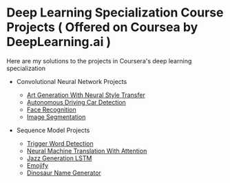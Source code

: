 # Deep Learning Specialization Course Projects ( Offered on Coursea by DeepLearning.ai )
 
Here are my solutions to the projects in Coursera's deep learning specialization

- Convolutional Neural Network Projects
 
  - [Art Generation With Neural Style Transfer](https://github.com/Sivarazadi/Coursera-Deep-Learning-Projects/tree/main/Convolutional-Neural-Networks/Art-Generation-With-Neural-Style-Transfer)
  - [Autonomous Driving Car Detection](https://github.com/Sivarazadi/Coursera-Deep-Learning-Projects/tree/main/Convolutional-Neural-Networks/Autonomous-Driving-Car-Detection)
  - [Face Recognition](https://github.com/Sivarazadi/Coursera-Deep-Learning-Projects/tree/main/Convolutional-Neural-Networks/Face-Recognition)
  - [Image Segmentation](https://github.com/Sivarazadi/Coursera-Deep-Learning-Projects/tree/main/Convolutional-Neural-Networks/Image%20Segmentation)
 
- Sequence Model Projects

  - [Trigger Word Detection](https://github.com/Sivarazadi/Coursera-Deep-Learning-Projects/tree/main/Sequence-Models/Trigger-Word-Detection)
  - [Neural Machine Translation With Attention](https://github.com/Sivarazadi/Coursera-Deep-Learning-Projects/tree/main/Sequence-Models/Neural-machine-translation-with-attention)
  - [Jazz Generation LSTM](https://github.com/Sivarazadi/Coursera-Deep-Learning-Projects/tree/main/Sequence-Models/Jazz-Generation-LSTM)
  - [Emojify](https://github.com/Sivarazadi/Coursera-Deep-Learning-Projects/tree/main/Sequence-Models/Emojify)
  - [Dinosaur Name Generator](https://github.com/Sivarazadi/Coursera-Deep-Learning-Projects/tree/main/Sequence-Models/Dinosaur-Name-Generator)
